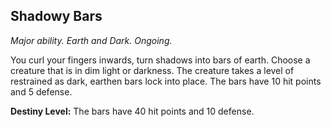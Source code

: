 ## Shadowy Bars

_Major ability. Earth and Dark. Ongoing._

You curl your fingers inwards, turn shadows into bars of earth. Choose a creature that is in dim light or darkness. The creature takes a level of restrained as dark, earthen bars lock into place. The bars have 10 hit points and 5 defense.

**Destiny Level:**
The bars have 40 hit points and 10 defense.
